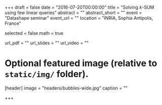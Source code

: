 +++
draft = false
date = "2016-07-20T00:00:00"
title = "Solving $k$-SUM using few linear queries"
abstract = ""
abstract_short = ""
event = "Datashape seminar"
event_url = ""
location = "INRIA, Sophia Antipolis, France"

selected = false
math = true

url_pdf = ""
url_slides = ""
url_video = ""

# Optional featured image (relative to `static/img/` folder).
[header]
image = "headers/bubbles-wide.jpg"
caption = ""

+++

<!--Embed your slides or video here using-->
<!--[shortcodes](https://gcushen.github.io/hugo-academic-demo/post/writing-markdown-latex/).-->
<!--Further details can easily be added using *Markdown* and $\rm \LaTeX$ math-->
<!--code. -->
